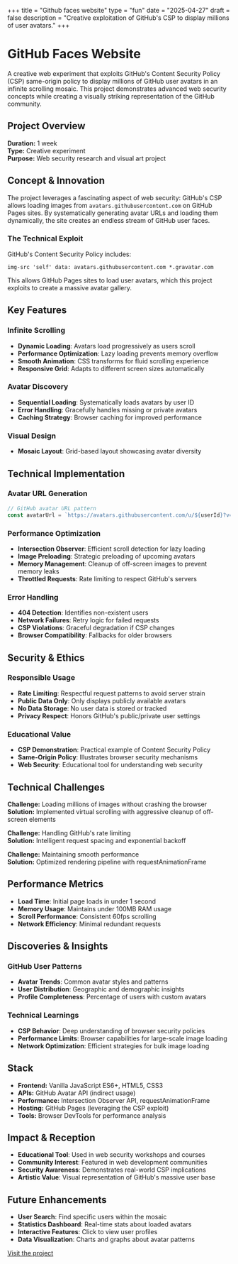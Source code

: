+++
title = "Github faces website"
type = "fun"
date = "2025-04-27"
draft = false
description = "Creative exploitation of GitHub's CSP to display millions of user avatars."
+++

# GitHub Faces Website

A creative web experiment that exploits GitHub's Content Security Policy (CSP) same-origin policy to display millions of GitHub user avatars in an infinite scrolling mosaic. This project demonstrates advanced web security concepts while creating a visually striking representation of the GitHub community.

## Project Overview

**Duration:** 1 week  
**Type:** Creative experiment  
**Purpose:** Web security research and visual art project

## Concept & Innovation

The project leverages a fascinating aspect of web security: GitHub's CSP allows loading images from `avatars.githubusercontent.com` on GitHub Pages sites. By systematically generating avatar URLs and loading them dynamically, the site creates an endless stream of GitHub user faces.

### The Technical Exploit

GitHub's Content Security Policy includes:
```
img-src 'self' data: avatars.githubusercontent.com *.gravatar.com
```

This allows GitHub Pages sites to load user avatars, which this project exploits to create a massive avatar gallery.

## Key Features

### Infinite Scrolling
- **Dynamic Loading**: Avatars load progressively as users scroll
- **Performance Optimization**: Lazy loading prevents memory overflow
- **Smooth Animation**: CSS transforms for fluid scrolling experience
- **Responsive Grid**: Adapts to different screen sizes automatically

### Avatar Discovery
- **Sequential Loading**: Systematically loads avatars by user ID
- **Error Handling**: Gracefully handles missing or private avatars
- **Caching Strategy**: Browser caching for improved performance

### Visual Design
- **Mosaic Layout**: Grid-based layout showcasing avatar diversity

## Technical Implementation

### Avatar URL Generation
```javascript
// GitHub avatar URL pattern
const avatarUrl = `https://avatars.githubusercontent.com/u/${userId}?v=4&s=80`;
```

### Performance Optimization
- **Intersection Observer**: Efficient scroll detection for lazy loading
- **Image Preloading**: Strategic preloading of upcoming avatars
- **Memory Management**: Cleanup of off-screen images to prevent memory leaks
- **Throttled Requests**: Rate limiting to respect GitHub's servers

### Error Handling
- **404 Detection**: Identifies non-existent users
- **Network Failures**: Retry logic for failed requests
- **CSP Violations**: Graceful degradation if CSP changes
- **Browser Compatibility**: Fallbacks for older browsers

## Security & Ethics

### Responsible Usage
- **Rate Limiting**: Respectful request patterns to avoid server strain
- **Public Data Only**: Only displays publicly available avatars
- **No Data Storage**: No user data is stored or tracked
- **Privacy Respect**: Honors GitHub's public/private user settings

### Educational Value
- **CSP Demonstration**: Practical example of Content Security Policy
- **Same-Origin Policy**: Illustrates browser security mechanisms
- **Web Security**: Educational tool for understanding web security

## Technical Challenges

**Challenge:** Loading millions of images without crashing the browser  
**Solution:** Implemented virtual scrolling with aggressive cleanup of off-screen elements

**Challenge:** Handling GitHub's rate limiting  
**Solution:** Intelligent request spacing and exponential backoff

**Challenge:** Maintaining smooth performance  
**Solution:** Optimized rendering pipeline with requestAnimationFrame

## Performance Metrics

- **Load Time**: Initial page loads in under 1 second
- **Memory Usage**: Maintains under 100MB RAM usage
- **Scroll Performance**: Consistent 60fps scrolling
- **Network Efficiency**: Minimal redundant requests

## Discoveries & Insights

### GitHub User Patterns
- **Avatar Trends**: Common avatar styles and patterns
- **User Distribution**: Geographic and demographic insights
- **Profile Completeness**: Percentage of users with custom avatars

### Technical Learnings
- **CSP Behavior**: Deep understanding of browser security policies
- **Performance Limits**: Browser capabilities for large-scale image loading
- **Network Optimization**: Efficient strategies for bulk image loading

## Stack
- **Frontend:** Vanilla JavaScript ES6+, HTML5, CSS3
- **APIs:** GitHub Avatar API (indirect usage)
- **Performance:** Intersection Observer API, requestAnimationFrame
- **Hosting:** GitHub Pages (leveraging the CSP exploit)
- **Tools:** Browser DevTools for performance analysis

## Impact & Reception

- **Educational Tool**: Used in web security workshops and courses
- **Community Interest**: Featured in web development communities
- **Security Awareness**: Demonstrates real-world CSP implications
- **Artistic Value**: Visual representation of GitHub's massive user base

## Future Enhancements

- **User Search**: Find specific users within the mosaic
- **Statistics Dashboard**: Real-time stats about loaded avatars
- **Interactive Features**: Click to view user profiles
- **Data Visualization**: Charts and graphs about avatar patterns

[Visit the project](https://r0831281.github.io/GithubsFaces/)
